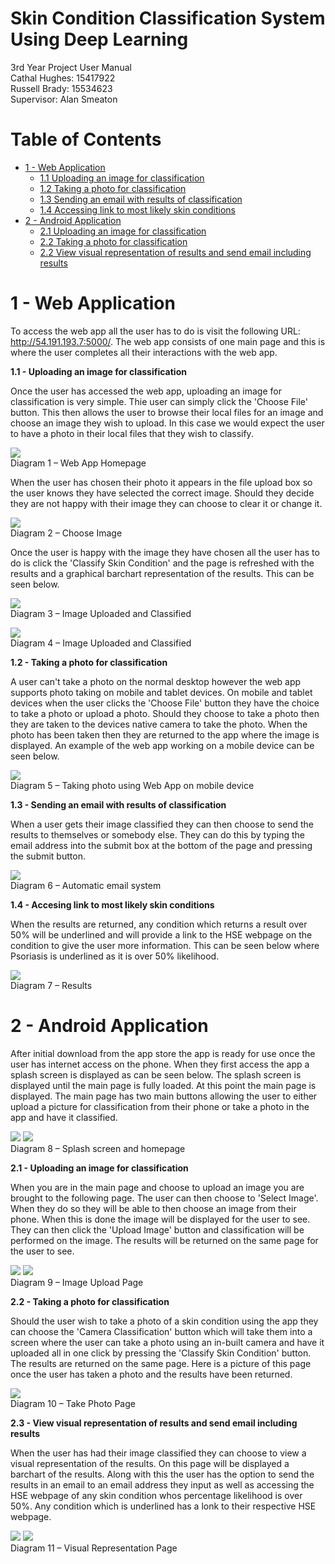 Skin Condition Classification System Using Deep Learning
========================================================

3rd Year Project User Manual  
Cathal Hughes: 15417922  
Russell Brady: 15534623  
Supervisor: Alan Smeaton

Table of Contents
=================

-   [1 - Web Application](#webapp)
    -   [1.1 Uploading an image for classification](#webapp1)
    -   [1.2 Taking a photo for classification](#webapp2)
    -   [1.3 Sending an email with results of classification](#webapp3)
    -   [1.4 Accessing link to most likely skin conditions](#webapp4)
-   [2 - Android Application](#androidapp)
    -   [2.1 Uploading an image for classification](#android1)
    -   [2.2 Taking a photo for classification](#android2)
    -   [2.2 View visual representation of results and send email including results](#android3)

**1 - Web Application**<a name="webapp"></a>
===================

To access the web app all the user has to do is visit the following URL: http://54.191.193.7:5000/. The web app consists of one main page and this is where the user completes all their interactions with the web app.

**1.1 - Uploading an image for classification**<a name="webapp1"></a>

Once the user has accessed the web app, uploading an image for classification is very simple. Thie user can simply click the 'Choose File' button. This then allows the user to browse their local files for an image and choose an image they wish to upload. In this case we would expect the user to have a photo in their local files that they wish to classify.

![](homepage.PNG)   
Diagram 1 – Web App Homepage

When the user has chosen their photo it appears in the file upload box so the user knows they have selected the correct image. Should they decide they are not happy with their image they can choose to clear it or change it.

![](homepage1.PNG)   
Diagram 2 – Choose Image

Once the user is happy with the image they have chosen all the user has to do is click the 'Classify Skin Condition' and the page is refreshed with the results and a graphical barchart representation of the results. This can be seen below.

![](classification.PNG)   
Diagram 3 – Image Uploaded and Classified 

![](classification1.PNG)   
Diagram 4 – Image Uploaded and Classified

**1.2 - Taking a photo for classification**<a name="webapp2"></a>  

A user can't take a photo on the normal desktop however the web app supports photo taking on mobile and tablet devices. On mobile and tablet devices when the user clicks the 'Choose File' button they have the choice to take a photo or upload a photo. Should they choose to take a photo then they are taken to the devices native camera to take the photo. When the photo has been taken then they are returned to the app where the image is displayed. An example of the web app working on a mobile device can be seen below.

![](iphone.jpg)   
Diagram 5 – Taking photo using Web App on mobile device

**1.3 - Sending an email with results of classification**<a name="webapp3"></a>    

When a user gets their image classified they can then choose to send the results to themselves or somebody else. They can do this by typing the email address into the submit box at the bottom of the page and pressing the submit button.

![](email.png)   
Diagram 6 – Automatic email system

**1.4 - Accesing link to most likely skin conditions**<a name="webapp4"></a>   

When the results are returned, any condition which returns a result over 50% will be underlined and will provide a link to the HSE webpage on the condition to give the user more information. This can be seen below where Psoriasis is underlined as it is over 50% likelihood.

![](classification2.png)   
Diagram 7 – Results

**2 - Android Application**<a name="androidapp"></a>
=======================

After initial download from the app store the app is ready for use once the user has internet access on the phone. When they first access the app a splash screen is displayed as can be seen below. The splash screen is displayed until the main page is fully loaded. At this point the main page is displayed. The main page has two main buttons allowing the user to either upload a picture for classification from their phone or take a photo in the app and have it classified.

![](splash.png) ![](mainpage.png)   
Diagram 8 – Splash screen and homepage

**2.1 - Uploading an image for classification**<a name="android1"></a>

When you are in the main page and choose to upload an image you are brought to the following page. The user can then choose to 'Select Image'. When they do so they will be able to then choose an image from their phone. When this is done the image will be displayed for the user to see. They can then click the 'Upload Image' button and classification will be performed on the image. The results will be returned on the same page for the user to see.

![](upload1.png) ![](results.png)   
Diagram 9 – Image Upload Page

**2.2 - Taking a photo for classification**<a name="android2"></a>

Should the user wish to take a photo of a skin condition using the app they can choose the 'Camera Classification' button which will take them into a screen where the user can take a photo using an in-built camera and have it uploaded all in one click by pressing the 'Classify Skin Condition' button. The results are returned on the same page. Here is a picture of this page once the user has taken a photo and the results have been returned.

![](takephoto1.png)   
Diagram 10 – Take Photo Page

**2.3 - View visual representation of results and send email including results**<a name="android3"></a>

When the user has had their image classified they can choose to view a visual representation of the results. On this page will be displayed a barchart of the results. Along with this the user has the option to send the results in an email to an email address they input as well as accessing the HSE webpage of any skin condition whos percentage likelihood is over 50%. Any condition which is underlined has a lonk to their respective HSE webpage.

![](visualisation.png)
![](email.png)   
Diagram 11 – Visual Representation Page

